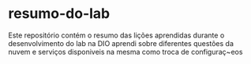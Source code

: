 # resumo-do-lab
Este repositório contém o resumo das lições aprendidas durante o desenvolvimento do lab na DIO
aprendi sobre diferentes questões da nuvem e serviços disponiveis na mesma como troca de configuraç~eos
